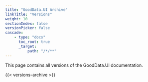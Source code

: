 ```yaml
---
title: "GoodData.UI Archive"
linkTitle: "Versions"
weight: 10
sectionIndex: false
versionPicker: false
cascade:
    - type: "docs"
      toc_root: true
      _target:
          path: "/*/**"
---
```


This page contains all versions of the GoodData.UI documentation.

{{< versions-archive >}} 